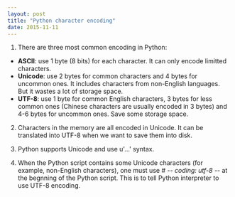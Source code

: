 ```yaml
---
layout: post
title: "Python character encoding"
date: 2015-11-11
---
```


1. There are three most common encoding in Python:  
- **ASCII**: use 1 byte (8 bits) for each character. It can only encode limitted characters.  
- **Unicode**: use 2 bytes for common characters and 4 bytes for uncommon ones. It includes characters from non-English languages. But it wastes a lot of storage space.  
- **UTF-8**: use 1 byte for common English characters, 3 bytes for less common ones (Chinese characters are usually encoded in 3 bytes) and 4-6 bytes for uncommon ones. Save some storage space.     

2. Characters in the memory are all encoded in Unicode. It can be translated into UTF-8 when we want to save them into disk.  

3. Python supports Unicode and use u'...' syntax.

4. When the Python script contains some Unicode characters (for example, non-English characters), one must use # -*- coding: utf-8 -*- at the begnning of the Python script. This is to tell Python interpreter to use UTF-8 encoding.